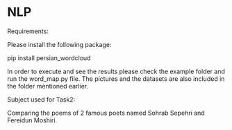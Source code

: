 # NLP

Requirements:

Please install the following package:
  
  pip install persian_wordcloud
  
In order to execute and see the results please check the example folder and run the word_map.py file.
The pictures and the datasets are also included in the folder mentioned earlier.


Subject used for Task2:

Comparing the poems of 2 famous poets named Sohrab Sepehri and Fereidun Moshiri.
